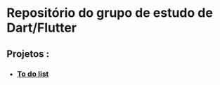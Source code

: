 # Repositório do grupo de estudo de Dart/Flutter

## Projetos : 
* ### [To do list](to_do_list\README.md)